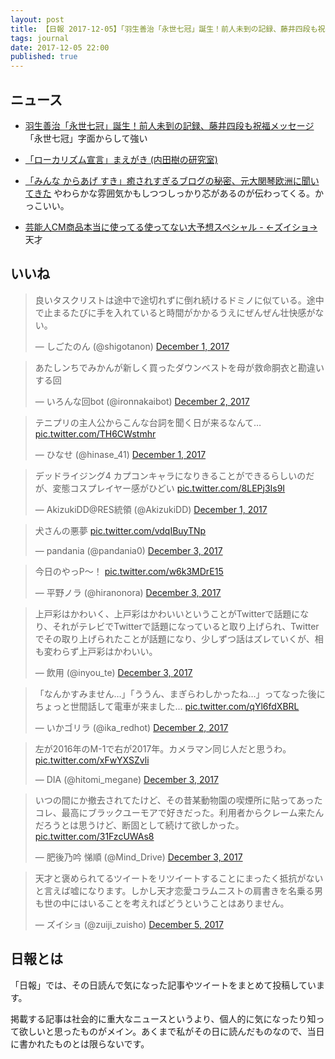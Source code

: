 ```yaml
---
layout: post
title: 【日報 2017-12-05】「羽生善治「永世七冠」誕生！前人未到の記録、藤井四段も祝福メッセージ」他
tags: journal
date: 2017-12-05 22:00
published: true
---
```



## ニュース

- [羽生善治「永世七冠」誕生！前人未到の記録、藤井四段も祝福メッセージ](https://www.buzzfeed.com/jp/harunayamazaki/habu-eisei-nanakan)
「永世七冠」字面からして強い

- [「ローカリズム宣言」まえがき (内田樹の研究室)](http://blog.tatsuru.com/2017/12/05_1110.php)


- [「みんな からあげ すき」癒されすぎるブログの秘密、元大関琴欧洲に聞いてきた](https://www.buzzfeed.com/jp/harunayamazaki/kotooshu-naruto)
やわらかな雰囲気かもしつつしっかり芯があるのが伝わってくる。かっこいい。


- [芸能人CM商品本当に使ってる使ってない大予想スペシャル - ←ズイショ→](http://zuisho.hatenadiary.jp/entry/2017/12/05/131657)
天才



## いいね

 
<blockquote class="twitter-tweet"><p lang="ja" dir="ltr">良いタスクリストは途中で途切れずに倒れ続けるドミノに似ている。途中で止まるたびに手を入れていると時間がかかるうえにぜんぜん壮快感がない。</p>&mdash; しごたのん (@shigotanon) <a href="https://twitter.com/shigotanon/status/936582164983853063?ref_src=twsrc%5Etfw">December 1, 2017</a></blockquote>
<script async src="https://platform.twitter.com/widgets.js" charset="utf-8"></script>



<blockquote class="twitter-tweet"><p lang="ja" dir="ltr">あたしンちでみかんが新しく買ったダウンベストを母が救命胴衣と勘違いする回</p>&mdash; いろんな回bot (@ironnakaibot) <a href="https://twitter.com/ironnakaibot/status/936890552359968769?ref_src=twsrc%5Etfw">December 2, 2017</a></blockquote>
<script async src="https://platform.twitter.com/widgets.js" charset="utf-8"></script>



<blockquote class="twitter-tweet"><p lang="ja" dir="ltr">テニプリの主人公からこんな台詞を聞く日が来るなんて… <a href="https://t.co/TH6CWstmhr">pic.twitter.com/TH6CWstmhr</a></p>&mdash; ひなせ (@hinase_41) <a href="https://twitter.com/hinase_41/status/936388269171924993?ref_src=twsrc%5Etfw">December 1, 2017</a></blockquote>
<script async src="https://platform.twitter.com/widgets.js" charset="utf-8"></script>



<blockquote class="twitter-tweet"><p lang="ja" dir="ltr">デッドライジング4
カプコンキャラになりきることができるらしいのだが、変態コスプレイヤー感がひどい <a href="https://t.co/8LEPj3Is9I">pic.twitter.com/8LEPj3Is9I</a></p>&mdash; AkizukiDD@RES統領 (@AkizukiDD) <a href="https://twitter.com/AkizukiDD/status/936401545150656512?ref_src=twsrc%5Etfw">December 1, 2017</a></blockquote>
<script async src="https://platform.twitter.com/widgets.js" charset="utf-8"></script>



<blockquote class="twitter-tweet"><p lang="ja" dir="ltr">犬さんの悪夢 <a href="https://t.co/vdqIBuyTNp">pic.twitter.com/vdqIBuyTNp</a></p>&mdash; pandania (@pandania0) <a href="https://twitter.com/pandania0/status/937229353213075456?ref_src=twsrc%5Etfw">December 3, 2017</a></blockquote>
<script async src="https://platform.twitter.com/widgets.js" charset="utf-8"></script>



<blockquote class="twitter-tweet"><p lang="ja" dir="ltr">今日のやっP〜！ <a href="https://t.co/w6k3MDrE15">pic.twitter.com/w6k3MDrE15</a></p>&mdash; 平野ノラ (@hiranonora) <a href="https://twitter.com/hiranonora/status/937272789421060096?ref_src=twsrc%5Etfw">December 3, 2017</a></blockquote>
<script async src="https://platform.twitter.com/widgets.js" charset="utf-8"></script>



<blockquote class="twitter-tweet"><p lang="ja" dir="ltr">上戸彩はかわいく、上戸彩はかわいいということがTwitterで話題になり、それがテレビでTwitterで話題になっていると取り上げられ、Twitterでその取り上げられたことが話題になり、少しずつ話はズレていくが、相も変わらず上戸彩はかわいい。</p>&mdash; 飲用 (@inyou_te) <a href="https://twitter.com/inyou_te/status/937299179734384640?ref_src=twsrc%5Etfw">December 3, 2017</a></blockquote>
<script async src="https://platform.twitter.com/widgets.js" charset="utf-8"></script>



<blockquote class="twitter-tweet"><p lang="ja" dir="ltr">「なんかすみません…」「ううん、まぎらわしかったね…」ってなった後にちょっと世間話して電車が来ました… <a href="https://t.co/qYl6fdXBRL">pic.twitter.com/qYl6fdXBRL</a></p>&mdash; いかゴリラ (@ika_redhot) <a href="https://twitter.com/ika_redhot/status/936802032379338754?ref_src=twsrc%5Etfw">December 2, 2017</a></blockquote>
<script async src="https://platform.twitter.com/widgets.js" charset="utf-8"></script>



<blockquote class="twitter-tweet"><p lang="ja" dir="ltr">左が2016年のM-1で右が2017年。カメラマン同じ人だと思うわ。 <a href="https://t.co/xFwYXSZvli">pic.twitter.com/xFwYXSZvli</a></p>&mdash; DIA (@hitomi_megane) <a href="https://twitter.com/hitomi_megane/status/937345111960125440?ref_src=twsrc%5Etfw">December 3, 2017</a></blockquote>
<script async src="https://platform.twitter.com/widgets.js" charset="utf-8"></script>



<blockquote class="twitter-tweet"><p lang="ja" dir="ltr">いつの間にか撤去されてたけど、その昔某動物園の喫煙所に貼ってあったコレ、最高にブラックユーモアで好きだった。利用者からクレーム来たんだろうとは思うけど、断固として続けて欲しかった。 <a href="https://t.co/31FzcUWAs8">pic.twitter.com/31FzcUWAs8</a></p>&mdash; 肥後乃吟 悌順 (@Mind_Drive) <a href="https://twitter.com/Mind_Drive/status/937190494467080193?ref_src=twsrc%5Etfw">December 3, 2017</a></blockquote>
<script async src="https://platform.twitter.com/widgets.js" charset="utf-8"></script>



<blockquote class="twitter-tweet"><p lang="ja" dir="ltr">天才と褒められてるツイートをリツイートすることにまったく抵抗がないと言えば嘘になります。しかし天才恋愛コラムニストの肩書きを名乗る男も世の中にはいることを考えればどうということはありません。</p>&mdash; ズイショ (@zuiji_zuisho) <a href="https://twitter.com/zuiji_zuisho/status/938013656461094912?ref_src=twsrc%5Etfw">December 5, 2017</a></blockquote>
<script async src="https://platform.twitter.com/widgets.js" charset="utf-8"></script>



## 日報とは

「日報」では、その日読んで気になった記事やツイートをまとめて投稿しています。

掲載する記事は社会的に重大なニュースというより、個人的に気になったり知って欲しいと思ったものがメイン。あくまで私がその日に読んだものなので、当日に書かれたものとは限らないです。